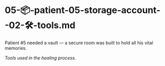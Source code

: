# 05-📦-patient-05-storage-account--02-🛠️-tools.md

Patient #5 needed a vault — a secure room was built to hold all his vital memories.

_Tools used in the healing process._